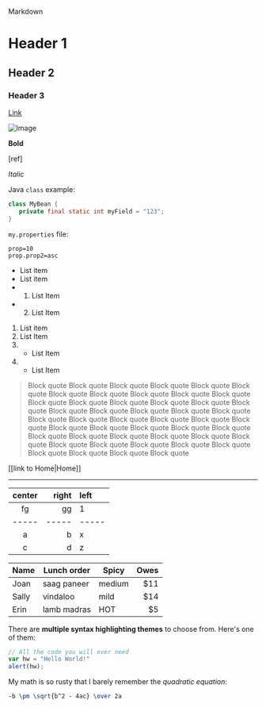 Markdown

# Header 1
## Header 2
### Header 3

[Link](https://google.com)

![Image ](http://zxspectrum.online/zxcat/dizzy-down_the_rapids1.gif)

**Bold**

[ref]

_Italic_

Java `class` example:
```java
class MyBean {
   private final static int myField = "123";
}
```

`my.properties` file:
```properties
prop=10
prop.prop2=asc
```

* List item
* List item
* 1. List Item
* 2. List Item

1. List item
1. List Item
1. * List Item
1. * List Item

> Block quote Block quote Block quote Block quote Block quote Block quote Block quote Block quote Block quote Block quote Block quote Block quote Block quote Block quote Block quote Block quote Block quote Block quote Block quote Block quote Block quote Block quote Block quote Block quote Block quote Block quote Block quote Block quote Block quote Block quote Block quote Block quote Block quote Block quote Block quote Block quote Block quote Block quote Block quote Block quote Block quote Block quote Block quote Block quote Block quote Block quote Block quote Block quote

[[link to Home|Home]]

***

| center | right | left |
|:-----:|-----:| :---  |
|fg | gg| 1
|-----|-----|-----|
| a | b | x |
|c |d|z|

Name | Lunch order | Spicy      | Owes
------- | ---------------- | ---------- | ---------:
Joan  | saag paneer | medium | $11
Sally  | vindaloo        | mild       | $14
Erin   | lamb madras | HOT      | $5

There are **multiple syntax highlighting themes** to choose from. Here's one of them:

```javascript
// All the code you will ever need
var hw = "Hello World!"
alert(hw);
```

My math is so rusty that I barely remember the _quadratic equation_:
```latex
-b \pm \sqrt{b^2 - 4ac} \over 2a
```


